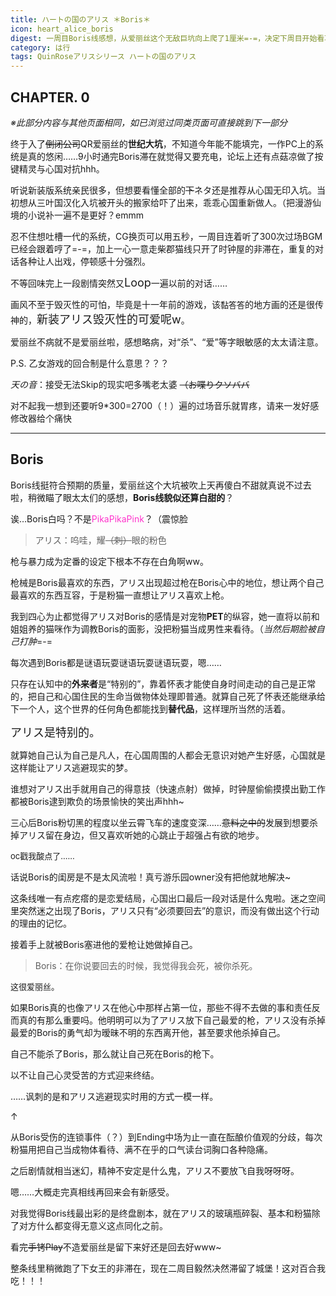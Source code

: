 ```yaml
---
title: ハートの国のアリス ＊Boris＊
icon: heart_alice_boris
digest: 一周目Boris线感想，从爱丽丝这个无敌巨坑向上爬了1厘米=-=，决定下周目开始看攻略了。
category: は行
tags: QuinRoseアリスシリース ハートの国のアリス
---
```


## CHAPTER. 0

*※此部分内容与其他页面相同，如已浏览过同类页面可直接跳到下一部分*

终于入了~~倒闭公司~~QR爱丽丝的**世纪大坑**，不知道今年能不能填完，一作PC上的系统是真的悠闲……9小时通完Boris滞在就觉得又要充电，论坛上还有点菇凉做了按键精灵与心国对抗hhh。

听说新装版系统亲民很多，但想要看懂全部的~~下~~ネタ还是推荐从心国无印入坑。当初想从三叶国汉化入坑被开头的搬家给吓了出来，乖乖心国重新做人。（把漫游仙境的小说补一遍不是更好？emmm

忍不住想吐槽一代的系统，CG换页可以用五秒，一周目连着听了300次过场BGM已经会跟着哼了=-=，加上一心一意走柴郡猫线只开了时钟屋的非滞在，重复的对话各种让人出戏，停顿感十分强烈。

不等回味完上一段剧情突然又<font size="4">Loop</font>一遍以前的对话……

画风不至于毁灭性的可怕，毕竟是十一年前的游戏，该<font size="2">黏答答</font>的地方画的还是很传神的，<font size="4">新装アリス毁灭性的可爱呢w</font>。

爱丽丝不病就不是爱丽丝啦，感想略病，对“杀”、“爱”等字眼敏感的太太请注意。

P.S. 乙女游戏的回合制是什么意思？？？

*天の音*：接受无法Skip的现实吧多嘴老太婆 ~~（お喋りクソババ~~

对不起我一想到还要听9*300=2700（！）遍的过场音乐就胃疼，请来一发好感修改器给个痛快

------



## Boris

Boris线挺符合预期的质量，爱丽丝这个大坑被吹上天再傻白不甜就真说不过去啦，稍微瞄了眼太太们的感想，**Boris线貌似还算白甜的**？

诶…Boris白吗？不是<font color="#FF33CC">PikaPikaPink</font>？（震惊脸

> アリス：呜哇，耀~~（刺）~~眼的粉色

枪与暴力成为定番的设定下根本不存在白角啊ww。

枪械是Boris最喜欢的东西，アリス出现超过枪在Boris心中的地位，想让两个自己最喜欢的东西互容，于是粉猫一直想让アリス喜欢上枪。

我到四心为止都觉得アリス对Boris的感情是对宠物**PET**的纵容，她一直将以前和姐姐养的猫咪作为调教Boris的面影，没把粉猫当成男性来看待。（*当然后期脸被自己打肿*=-=

每次遇到Boris都是谜语玩耍谜语玩耍谜语玩耍，嗯……

只存在认知中的**外来者**是“特别的”，靠着怀表才能使自身时间走动的自己是正常的，把自己和心国住民的生命当做物体处理即普通。就算自己死了怀表还能继承给下一个人，这个世界的任何角色都能找到**替代品**，这样理所当然的活着。

<font size="4">アリス是特别的。</font>

就算她自己认为自己是凡人，在心国周围的人都会无意识对她产生好感，心国就是这样能让アリス逃避现实的梦。

谁想对アリス出手就用自己的得意技（快速点射）做掉，时钟屋偷偷摸摸出勤工作都被Boris逮到欺负的场景愉快的笑出声hhh~

三心后Boris粉切黑的程度以坐云霄飞车的速度变深……~~意料之中的~~发展到想要杀掉アリス留在身边，但又喜欢听她的心跳止于超强占有欲的地步。

<font size="2">oc戳我酸点了……</font>

话说Boris的闺房是不是太风流啦！真亏游乐园owner没有把他就地解决~

这条线唯一有点疙瘩的是恋爱结局，心国出口最后一段对话是什么鬼啦。迷之空间里突然迷之出现了Boris，アリス只有“必须要回去”的意识，而没有做出这个行动的理由的记忆。

接着手上就被Boris塞进他的爱枪让她做掉自己。

> Boris：在你说要回去的时候，我觉得我会死，被你杀死。

<font size="2">这很爱丽丝。</font>

如果Boris真的也像アリス在他心中那样占第一位，那些不得不去做的事和责任反而真的有那么重要吗。他明明可以为了アリス放下自己最爱的枪，アリス没有杀掉最爱的Boris的勇气却为暧昧不明的东西离开他，甚至要求他杀掉自己。

自己不能杀了Boris，那么就让自己死在Boris的枪下。

以不让自己心灵受苦的方式迎来终结。

……讽刺的是和アリス逃避现实时用的方式一模一样。

↑

从Boris受伤的连锁事件（？）到Ending中场为止一直在酝酿价值观的分歧，每次粉猫用把自己当成物体看待、满不在乎的口气读台词胸口各种隐痛。

之后剧情就相当迷幻，精神不安定是什么鬼，アリス不要放飞自我呀呀呀。

嗯……大概走完真相线再回来会有新感受。

对我觉得Boris线最出彩的是终盘剧本，就在アリス的玻璃瓶碎裂、基本和粉猫除了对方什么都变得无意义这点同化之前。

看完~~手铐Play~~不造爱丽丝是留下来好还是回去好www~

整条线里稍微跑了下女王的非滞在，现在二周目毅然决然滞留了城堡！这对百合我吃！！！


